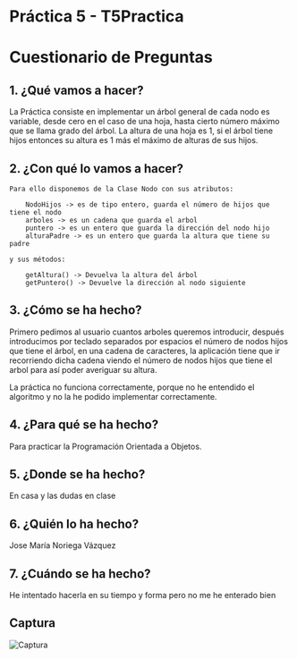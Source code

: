 # Práctica 5 - T5Practica

# Cuestionario de Preguntas

## 1. ¿Qué vamos a hacer?
La Práctica consiste en implementar un árbol general de cada nodo es variable, desde cero en el caso de una hoja, hasta cierto número máximo que se llama grado del árbol. La altura de una hoja es 1, si el árbol tiene hijos entonces su altura es 1 más el máximo de alturas de sus hijos. 

## 2. ¿Con qué lo vamos a hacer?
	Para ello disponemos de la Clase Nodo con sus atributos:

		NodoHijos -> es de tipo entero, guarda el número de hijos que tiene el nodo
		arboles -> es un cadena que guarda el arbol
		puntero -> es un entero que guarda la dirección del nodo hijo
		alturaPadre -> es un entero que guarda la altura que tiene su padre
		
	y sus métodos:

		getAltura() -> Devuelva la altura del árbol
		getPuntero() -> Devuelve la dirección al nodo siguiente
					
## 3. ¿Cómo se ha hecho?
Primero pedimos al usuario cuantos arboles queremos introducir, después introducimos por teclado separados por espacios el número de nodos hijos que tiene el árbol, en una cadena de caracteres, la aplicación tiene que ir recorriendo dicha cadena viendo el número de nodos hijos que tiene el arbol para así poder averiguar su altura.

La práctica no funciona correctamente, porque no he entendido el algoritmo y no la he podido implementar correctamente.

## 4. ¿Para qué se ha hecho?
Para practicar la Programación Orientada a Objetos.

## 5. ¿Donde se ha hecho?
En casa y las dudas en clase

## 6. ¿Quién lo ha hecho?
Jose María Noriega Vázquez

## 7. ¿Cuándo se ha hecho?
He intentado hacerla en su tiempo y forma pero no me he enterado bien

## Captura 
![Captura](./img/Captura1.png)
